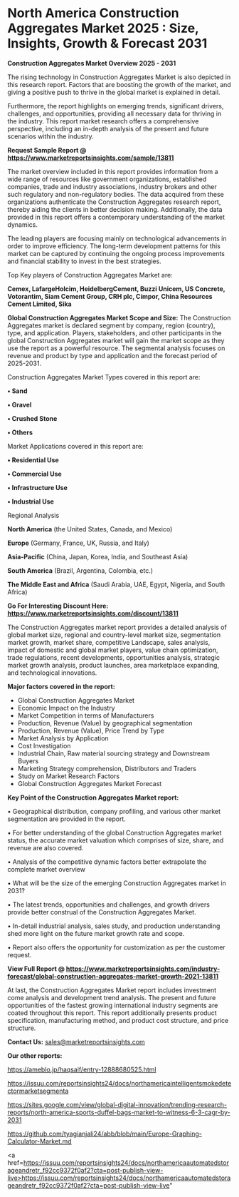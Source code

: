 # North America Construction Aggregates Market 2025 : Size, Insights, Growth & Forecast 2031

<Strong> Construction Aggregates Market Overview 2025 - 2031</strong>

The rising technology in Construction Aggregates Market is also depicted in this research report. Factors that are boosting the growth of the market, and giving a positive push to thrive in the global market is explained in detail.

Furthermore, the report highlights on emerging trends, significant drivers, challenges, and opportunities, providing all necessary data for thriving in the industry. This report market research offers a comprehensive perspective, including an in-depth analysis of the present and future scenarios within the industry.

<strong>Request Sample Report @ <a href=https://www.marketreportsinsights.com/sample/13811>https://www.marketreportsinsights.com/sample/13811</a></strong>

The market overview included in this report provides information from a wide range of resources like government organizations, established companies, trade and industry associations, industry brokers and other such regulatory and non-regulatory bodies. The data acquired from these organizations authenticate the Construction Aggregates research report, thereby aiding the clients in better decision making. Additionally, the data provided in this report offers a contemporary understanding of the market dynamics.

The leading players are focusing mainly on technological advancements in order to improve efficiency. The long-term development patterns for this market can be captured by continuing the ongoing process improvements and financial stability to invest in the best strategies.

Top Key players of Construction Aggregates Market are:

<strong>Cemex, LafargeHolcim, HeidelbergCement, Buzzi Unicem, US Concrete, Votorantim, Siam Cement Group, CRH plc, Cimpor, China Resources Cement Limited, Sika</strong>

<strong><b>Global Construction Aggregates Market Scope and Size:</b></strong>
The Construction Aggregates market is declared segment by company, region (country), type, and application. Players, stakeholders, and other participants in the global Construction Aggregates market will gain the market scope as they use the report as a powerful resource. The segmental analysis focuses on revenue and product by type and application and the forecast period of 2025-2031.

Construction Aggregates Market Types covered in this report are:

<strong>• Sand

• Gravel

• Crushed Stone

• Others</strong>

Market Applications covered in this report are:

<strong>• Residential Use

• Commercial Use

• Infrastructure Use

• Industrial Use</strong> 

Regional Analysis

<strong>North America</strong> (the United States, Canada, and Mexico)

<strong>Europe</strong> (Germany, France, UK, Russia, and Italy)

<strong>Asia-Pacific</strong> (China, Japan, Korea, India, and Southeast Asia)

<strong>South America</strong> (Brazil, Argentina, Colombia, etc.)

<strong>The Middle East and Africa</strong> (Saudi Arabia, UAE, Egypt, Nigeria, and South Africa)

<strong>Go For Interesting Discount Here: <a href=https://www.marketreportsinsights.com/discount/13811>https://www.marketreportsinsights.com/discount/13811</a></strong>

The Construction Aggregates market report provides a detailed analysis of global market size, regional and country-level market size, segmentation market growth, market share, competitive Landscape, sales analysis, impact of domestic and global market players, value chain optimization, trade regulations, recent developments, opportunities analysis, strategic market growth analysis, product launches, area marketplace expanding, and technological innovations.

<strong><b>Major factors covered in the report:</b></strong>
<ul>
  <li>Global Construction Aggregates Market </li>
  <li>Economic Impact on the Industry</li>
  <li>Market Competition in terms of Manufacturers</li>
  <li>Production, Revenue (Value) by geographical segmentation</li>
  <li>Production, Revenue (Value), Price Trend by Type</li>
  <li>Market Analysis by Application</li>
  <li>Cost Investigation</li>
  <li>Industrial Chain, Raw material sourcing strategy and Downstream Buyers</li>
  <li>Marketing Strategy comprehension, Distributors and Traders</li>
  <li>Study on Market Research Factors</li>
  <li>Global Construction Aggregates Market Forecast</li>
</ul>

<strong><b>Key Point of the Construction Aggregates Market report:</b></strong>

• Geographical distribution, company profiling, and various other market segmentation are provided in the report.

• For better understanding of the global Construction Aggregates market status, the accurate market valuation which comprises of size, share, and revenue are also covered.

• Analysis of the competitive dynamic factors better extrapolate the complete market overview

• What will be the size of the emerging Construction Aggregates market in 2031?

• The latest trends, opportunities and challenges, and growth drivers provide better construal of the Construction Aggregates Market.

• In-detail industrial analysis, sales study, and production understanding shed more light on the future market growth rate and scope.

• Report also offers the opportunity for customization as per the customer request.

<strong><b>View Full Report @ <a href=https://www.marketreportsinsights.com/industry-forecast/global-construction-aggregates-market-growth-2021-13811>https://www.marketreportsinsights.com/industry-forecast/global-construction-aggregates-market-growth-2021-13811</a></b></strong>


At last, the Construction Aggregates Market report includes investment come analysis and development trend analysis. The present and future opportunities of the fastest growing international industry segments are coated throughout this report. This report additionally presents product specification, manufacturing method, and product cost structure, and price structure.

<strong>Contact Us:</strong>
sales@marketreportsinsights.com

<strong>Our other reports:</strong>

<a href=https://ameblo.jp/haqsaif/entry-12888680525.html>https://ameblo.jp/haqsaif/entry-12888680525.html</a>

<a href=https://issuu.com/reportsinsights24/docs/northamericaintelligentsmokedetectormarketsegmenta>https://issuu.com/reportsinsights24/docs/northamericaintelligentsmokedetectormarketsegmenta</a>

<a href=https://sites.google.com/view/global-digital-innovation/trending-research-reports/north-america-sports-duffel-bags-market-to-witness-6-3-cagr-by-2031>https://sites.google.com/view/global-digital-innovation/trending-research-reports/north-america-sports-duffel-bags-market-to-witness-6-3-cagr-by-2031</a>

<a href=https://github.com/tyagianjali24/abb/blob/main/Europe-Graphing-Calculator-Market.md>https://github.com/tyagianjali24/abb/blob/main/Europe-Graphing-Calculator-Market.md</a>

<a href=https://issuu.com/reportsinsights24/docs/northamericaautomatedstorageandretr_f92cc9372f0af2?cta=post-publish-view-live>https://issuu.com/reportsinsights24/docs/northamericaautomatedstorageandretr_f92cc9372f0af2?cta=post-publish-view-live</a>"
